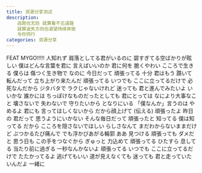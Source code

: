 ```yaml
---
title: 资源分享测试
description: 
    逃跑也无妨 就算看不见道路
    就算迷失方向也渴望持续奔驰
    与你同行
categories: 资源分享
---
```

FEAT MYGO!!!!!
人知れず
肩落としてる君がいるのに
碧すぎてる空ばかりが眩しい
僕はどんな言葉を君に
言えばいいのか
君に何を
脆くやわい こころで生きる
僕らは 傷つく生き物で
なのに 今日だって
頑張ってる 十分 君はもう
躓いて 転んだって
立ち上がり来たんだ
頑張ってる いつでも
ここに立ってるだけで
必死なんだから
ジタバタで ラクじゃないけれど
迷っても 君と進んでみたいよ
いいかな
誰かには
ちっぽけなものだったとしても
君にとっては
なにより大事なこと
壊さないで 失わないで
守りたいから
となりにいる
「僕なんか」言うのは やめるよ
君にも 言ってほしくないから
だから顔上げて (伝える)
頑張ったよ 昨日の 君だって
思うようにいかない
そんな毎日だって
頑張ったと 知ってる
僕は知ってる だから
こころを隠さないでほしい
らしさなんて
まだわからないままだけど
ぶつかるたび痛んで
でも浮かびあがる輪郭
ああ 見つける
頑張っても ダメだと 思う日も
この手をつなぐから
ぎゅっと 力込めて
頑張ってる ひたすら 息してる
当たり前に過ぎる
一秒なんかないよ
頑張ってる いつでも
ここに立ってるだけで
たたかってるよ
逃げてもいい 道が見えなくても
迷っても 君と走っていたいんだよ
一緒に
